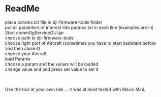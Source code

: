 # ReadMe

place params.txt file in dji-firmware-tools folder<br/>
put all paramters of interest into params.txt in each line (examples are in)<br/>
Start commOgServiceGUI.jar<br/>
choose path to dji-firmware-tools<br/>
choose right port of Aircraft (sometimes you have to start assistant before and then close it)<br/>
choose your Aircraft<br/>
load Params<br/>
choose a param and the values will be loaded<br/>
change value and and press set value to set it<br/><br/><br/>


Use the tool at your own risk ... it was at least tested with Mavic Mini.